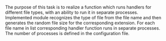 The purpose of this task is to realize a function which runs handlers for different file types, with an ability to run it in separate processes.
Implemented module recognizes the type of file from the file name and then generates the random file size for the corresponding extension. For each file name in list corresponding handler function runs in separate processes. The number of processes is defined in the configuration file.

